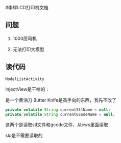 #李辉LCD打印机文档

## 问题

1. 1000层司机

2. 无法打印大模型

## 读代码

   ```
   ModelListActivity
   ```

InjectView是干啥的：

是一个黄油刀 Butter Knife是高手向的东西，我先不改了

```java
private volatile String currentStlName = null;
private volatile String currentGcodeName = null;
```

这两个是读取stl文件和gcode文件，从cws里面读取

slc是不需要读取的

